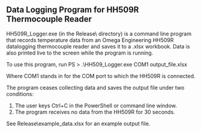 ## Data Logging Program for HH509R Thermocouple Reader

HH509R\_Logger.exe (in the Release\ directory) is a command line program that records temperature data from an Omega Engineering HH509R datalogging thermocouple reader and saves it to a .xlsx workbook. Data is also printed live to the screen while the program is running.

To use this program, run
PS > .\HH509\_Logger.exe COM1 output\_file.xlsx

Where COM1 stands in for the COM port to which the HH509R is connected.

The program ceases collecting data and saves the output file under two conditions:

1. The user keys Ctrl+C in the PowerShell or command line window.
2. The program receives no data from the HH509R for 30 seconds.

See Release\example\_data.xlsx for an example output file.

